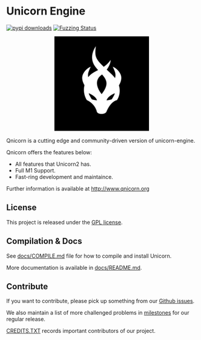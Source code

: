 Unicorn Engine
==============

[![pypi downloads](https://pepy.tech/badge/unicorn)](https://pepy.tech/project/unicorn)
[![Fuzzing Status](https://oss-fuzz-build-logs.storage.googleapis.com/badges/unicorn.svg)](https://bugs.chromium.org/p/oss-fuzz/issues/list?sort=-opened&can=1&q=proj:unicorn)


<p align="center">
<img width="250" src="docs/qnicorn.png">
</p>

Qnicorn is a cutting edge and community-driven version of unicorn-engine.

Qnicorn offers the features below:

- All features that Unicorn2 has.
- Full M1 Support.
- Fast-ring development and maintaince.

Further information is available at http://www.qnicorn.org


License
-------

This project is released under the [GPL license](COPYING).


Compilation & Docs
------------------

See [docs/COMPILE.md](docs/COMPILE.md) file for how to compile and install Unicorn.

More documentation is available in [docs/README.md](docs/README.md).


Contribute
----------

If you want to contribute, please pick up something from our [Github issues](https://github.com/qilingframework/qnicorn/issues).

We also maintain a list of more challenged problems in [milestones](https://github.com/qilingframework/qnicorn/milestones) for our regular release.

[CREDITS.TXT](CREDITS.TXT) records important contributors of our project.